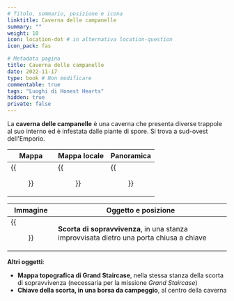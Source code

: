 ```yaml
---
# Titolo, sommario, posizione e icona
linktitle: Caverna delle campanelle
summary: ""
weight: 10
icon: location-dot # in alternativa location-question
icon_pack: fas

# Metadata pagina
title: Caverna delle campanelle
date: 2022-11-17
type: book # Non modificare
commentable: true
tags: "Luoghi di Honest Hearts"
hidden: true
private: false
---
```


<div class="fnv">

La **caverna delle campanelle** è una caverna che presenta diverse trappole al suo interno ed è infestata dalle piante di spore. Si trova a sud-ovest dell'Emporio.

| Mappa                            | Mappa locale                           | Panoramica                   |
| -------------------------------- | -------------------------------------- | ---------------------------- |
| {{<figure src="fnv/Morning_Glory_Cave_loc.webp">}} | {{<figure src="fnv/Morning_Glory_cave_local_map.webp">}} | {{<figure src="fnv/Morning_Glory_Cave.webp">}} |

| Immagine | Oggetto e posizione |
| -------- | ------------------- |
| {{<figure src="fnv/Survivalist_hidden_cache_Morning_Glory_cave.webp">}}         |**Scorta di sopravvivenza**, in una stanza improvvisata dietro una porta chiusa a chiave                   |

**Altri oggetti**:
- **Mappa topografica di Grand Staircase**, nella stessa stanza della scorta di sopravvivenza (necessaria per la missione _Grand Staircase_)
- **Chiave della scorta, in una borsa da campeggio**, al centro della caverna

</div>

